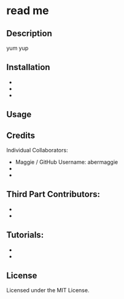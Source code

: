 # read me



## Description
yum yup

## Installation
  - 
  -
  -
  
## Usage

## Credits
Individual Collaborators:
  - Maggie / GitHub Username: abermaggie
  -
  -

Third Part Contributors:
  -
  -
  -
Tutorials:
  -
  -
  -

## License
Licensed under the MIT License.

  